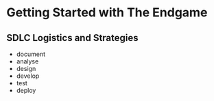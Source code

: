 # Getting Started with The Endgame
## SDLC Logistics and Strategies
- document
- analyse
- design
- develop
- test
- deploy